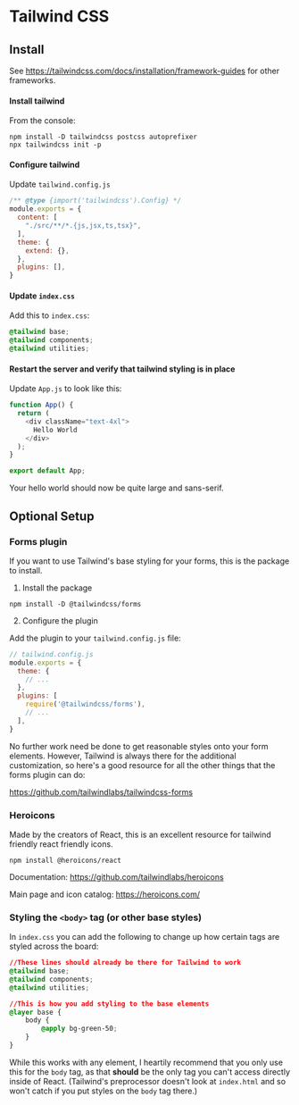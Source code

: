 # Tailwind CSS

## Install 

See https://tailwindcss.com/docs/installation/framework-guides for other frameworks.

#### Install tailwind

From the console:

```console
npm install -D tailwindcss postcss autoprefixer
npx tailwindcss init -p
```

#### Configure tailwind

Update `tailwind.config.js`

```javascript
/** @type {import('tailwindcss').Config} */
module.exports = {
  content: [
    "./src/**/*.{js,jsx,ts,tsx}",
  ],
  theme: {
    extend: {},
  },
  plugins: [],
}
```

#### Update `index.css`

Add this to `index.css`:

```css
@tailwind base;
@tailwind components;
@tailwind utilities;
```

#### Restart the server and verify that tailwind styling is in place

Update `App.js` to look like this:

```javascript
function App() {
  return (
    <div className="text-4xl">
      Hello World
    </div>
  );
}

export default App;

```

Your hello world should now be quite large and sans-serif.

## Optional Setup

### Forms plugin

If you want to use Tailwind's base styling for your forms, this is the package to install. 

1. Install the package

`npm install -D @tailwindcss/forms`

2. Configure the plugin

Add the plugin to your `tailwind.config.js` file:

```javascript
// tailwind.config.js
module.exports = {
  theme: {
    // ...
  },
  plugins: [
    require('@tailwindcss/forms'),
    // ...
  ],
}
```

No further work need be done to get reasonable styles onto your form elements.  However, Tailwind is always there for the additional customization, so here's a good resource for all the other things that the forms plugin can do:

https://github.com/tailwindlabs/tailwindcss-forms

### Heroicons

Made by the creators of React, this is an excellent resource for tailwind friendly react friendly icons.

```
npm install @heroicons/react
```

Documentation:  https://github.com/tailwindlabs/heroicons

Main page and icon catalog:  https://heroicons.com/

### Styling the `<body>` tag (or other base styles)

In `index.css` you can add the following to change up how certain tags are styled across the board:

```css
//These lines should already be there for Tailwind to work
@tailwind base;
@tailwind components;
@tailwind utilities;

//This is how you add styling to the base elements
@layer base {
    body {
        @apply bg-green-50;
    }
}
```

While this works with any element, I heartily recommend that you only use this for the `body` tag, as that **should** be the only tag you can't access directly inside of React.  (Tailwind's preprocessor doesn't look at `index.html` and so won't catch if you put styles on the `body` tag there.)